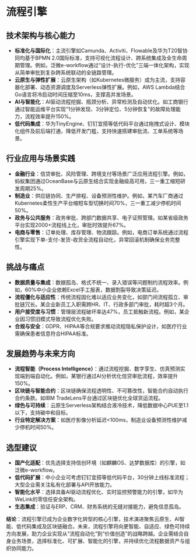# 流程引擎

## 技术架构与核心能力
- **标准化与国际化**：主流引擎如Camunda、Activiti、Flowable及华为T20智协同均基于BPMN 2.0国际标准，支持可视化流程设计、跨系统集成及全生命周期管理。例如，泛微e-workflow通过“设计-执行-优化”三端一体化架构，实现从简单审批到复杂跨系统联动的全链路管理。
- **云原生与弹性扩展**：云原生架构（如Kubernetes微服务）成为主流，支持容器化部署、动态资源调度及Serverless弹性扩展。例如，AWS Lambda结合Go语言将冷启动时间压缩至10ms，支撑高并发场景。
- **AI与智能化**：AI驱动流程挖掘、瓶颈分析、异常检测及自动优化。如工商银行通过智能运维平台实现“1分钟发现、3分钟定位、5分钟恢复”的故障处理能力，流程效率提升150%。
- **低代码集成**：华为TinyEngine、钉钉宜搭等低代码平台通过拖拽式设计、模块化组件及前后端打通，降低开发门槛，支持快速搭建审批流、工单系统等场景。

## 行业应用与场景实践
- **金融行业**：信贷审批、风险管理、跨境支付等场景广泛应用流程引擎。例如，蚂蚁集团通过OceanBase与云原生结合实现金融级高可用，三一重工缩短研发周期25%。
- **制造业**：供应链协同、生产排程、设备预测性维护。例如，某汽车厂商通过Kubernetes柔性生产平台缩短车型切换时间70%，三一重工减少停机时间50%。
- **政务与公共服务**：政务审批、跨部门数据共享、电子证照管理。如某省级政务平台实现2000+流程线上化，审批时效提升67%。
- **电商与零售**：订单处理、库存管理、物流跟踪。例如，电商订单系统通过流程引擎实现下单-支付-发货-收货全流程自动化，异常回滚机制确保业务完整性。

## 挑战与痛点
- **数据质量与集成**：数据孤岛、格式不统一、录入错误等问题制约流程效率。例如，60%中小企业依赖Excel手工报表，数据割裂导致决策延迟。
- **流程僵化与适应性**：传统流程固化难以适应业务变化，如部门间流程孤立、审批链冗长。某企业新员工入职需跨HR、IT、行政多部门审批，耗时超3个月。
- **用户接受度与习惯**：管理层流程破坏率达47%，员工抵触新流程。例如，某企业因习惯旧模式导致流程优化失败。
- **合规与安全**：GDPR、HIPAA等合规要求推动流程隐私保护设计，如医疗行业需确保患者信息符合HIPAA标准。

## 发展趋势与未来方向
- **流程智能（Process Intelligence）**：通过流程挖掘、数字孪生、仿真预测实现端到端自动化。例如，某银行通过AI分析优化信贷审批流程，效率提升150%。
- **区块链与智能合约**：区块链确保流程透明性、不可篡改性，智能合约自动执行合约条款。如IBM TradeLens平台通过区块链优化全球货运流程。
- **绿色与可持续**：云原生Serverless架构结合液冷技术，降低数据中心PUE至1.1以下，支持碳中和目标。
- **行业特定解决方案**：如医疗影像分析延迟<100ms，制造业设备预测性维护减少停机时间50%。

## 选型建议
- **国产化适配**：优先选择支持信创环境（如麒麟OS、达梦数据库）的引擎，如泛微e-workflow。
- **低代码扩展**：中小企业可考虑钉钉宜搭等低代码平台，30分钟上线标准流程；大型企业需关注私有化部署与API开放能力。
- **智能化水平**：选择具备AI驱动流程优化、实时监控预警能力的引擎，如华为WeLink的零信任安全架构。
- **生态集成**：验证与ERP、CRM、财务系统的无缝对接能力，避免信息孤岛。

**结论**：流程引擎已成为企业数字化转型的核心引擎，技术演进聚焦云原生、AI智能、低代码集成及区块链融合。未来，流程引擎将向更智能、自适应、绿色可持续方向发展，助力企业实现从“流程自动化”到“价值创造”的战略跨越。企业需结合自身业务场景，选择标准化、可扩展、智能化的引擎，并持续优化流程数据资产与组织协同能力。